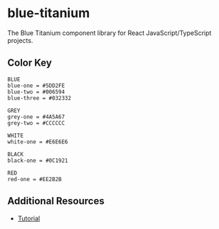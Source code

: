 # blue-titanium

The Blue Titanium component library for React JavaScript/TypeScript projects.

## Color Key

```
BLUE
blue-one = #5DD2FE
blue-two = #006594
blue-three = #032332

GREY
grey-one = #4A5A67
grey-two = #CCCCCC

WHITE
white-one = #E6E6E6

BLACK
black-one = #0C1921

RED
red-one = #EE2B2B
```

## Additional Resources

- [Tutorial](https://blog.logrocket.com/how-to-build-component-library-react-typescript/)
